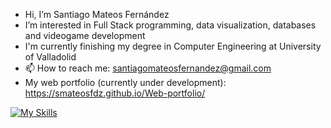 - Hi, I’m Santiago Mateos Fernández
- I’m interested in Full Stack programming, data visualization, databases and videogame development
- I'm currently finishing my degree in Computer Engineering at University of Valladolid
- 📫 How to reach me: santiagomateosfernandez@gmail.com
- My web portfolio (currently under development): https://smateosfdz.github.io/Web-portfolio/

[![My Skills](https://skillicons.dev/icons?i=js,html,css,sass,react,git,notion,py)](https://skillicons.dev)

<!---
snty181/snty181 is a ✨ special ✨ repository because its `README.md` (this file) appears on your GitHub profile.
You can click the Preview link to take a look at your changes.
--->
